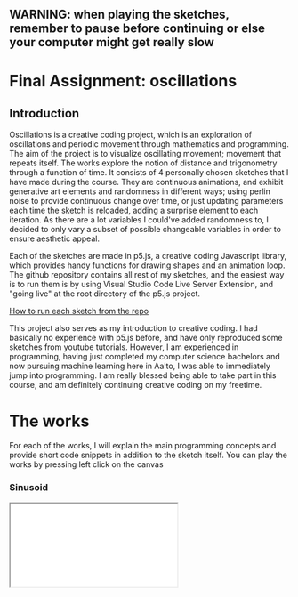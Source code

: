 ## WARNING: when playing the sketches, remember to pause before continuing or else your computer might get really slow

# Final Assignment: oscillations

## Introduction

Oscillations is a creative coding project, which is an exploration of oscillations and periodic movement through mathematics and programming. The aim of the project is to visualize oscillating movement; movement that repeats itself. The works explore the notion of distance and trigonometry through a function of time. It consists of 4 personally chosen sketches that I have made during the course. They are continuous animations, and exhibit generative art elements and randomness in different ways; using perlin noise to provide continuous change over time, or just updating parameters each time the sketch is reloaded, adding a surprise element to each iteration. As there are a lot variables I could've added randomness to, I decided to only vary a subset of possible changeable variables in order to ensure aesthetic appeal.

Each of the sketches are made in p5.js, a creative coding Javascript library, which provides handy functions for drawing shapes and an animation loop. The github repository contains all rest of my sketches, and the easiest way is to run them is by using Visual Studio Code Live Server Extension, and "going live" at the root directory of the p5.js project.

[How to run each sketch from the repo](https://github.com/processing/p5.js/wiki/Local-server)

This project also serves as my introduction to creative coding. I had basically no experience with p5.js before, and have only reproduced some sketches from youtube tutorials. However, I am experienced in programming, having just completed my computer science bachelors and now pursuing machine learning here in Aalto, I was able to immediately jump into programming. I am really blessed being able to take part in this course, and am definitely continuing creative coding on my freetime.

# The works

For each of the works, I will explain the main programming concepts and provide short code snippets in addition to the sketch itself. You can play the works by pressing left click on the canvas

### Sinusoid

<iframe src = "./oscillations/sinusoid/index.html" width = "auto" height = "auto">

To get a new pattern, refresh the page

The first work "sinusoid" is a generative oscillating animation. The sketch consists from a grid of points drawn evenly on the screen. These points vary their sizes based on the distance from the screen over a function of time. This creates a moving animation, where the waves move outwards from the middle point. In addition, the distance calculation is altered by including trigonometric functions over the position of the points, such as cos() and sin(). The functions below are used to calculate the size of each point.

```javascript
function periodic(p) {
  return map(sin(TWO_PI * p), -1, 1, random(10,12), random(20,22));
}

function offsetMiddle(x, y) {
  return dist(x, y, width/2, height/2) / 100;
}

let t = frameCount;
let size = periodic(t - (offsetMiddle(x, y)))*sin(dist(x, y, width/2, height/2));
```

Choosing a different number of points results in a different animation. The beauty behind this sketch is its "simplicity" (depends on who you ask), and how one can easily test different ways of calculating the distance to achieve totally different animations. Furthermore, there is a "glitch" effect which copies rectangles of the canvas to other places, creating the illusion.

### Hearbeat

<iframe src = "./oscillations/heartbeat/index.html" width = "auto" height = "auto">

The heartbeat consists of three pulsing hearts on a grid of points. The hearts are drawn by a parametric equation, which change size over time. The grid points change their color and size as they get closer to these hearts. The distance to the nearest heart can be calculated by finding the nearest point over all the computed heart points. Below are the main functions to achieve this:

```javascript
//Calculate the points of a heart shape using the parametric equation
function computeHeartPoints(scale) {
  let points = [];
  for (let t = 0; t < TWO_PI; t += RESOLUTION) {
    let x = 16 * pow(sin(t), 3) * scale;
    let y = -(13 * cos(t) - 5 * cos(2*t) - 2 * cos(3*t) - cos(4*t)) * scale;
    points.push(createVector(x, y));
  }
  return points;
}

//Find the nearest point that lies on a heart shape
function distanceToNearestHeart(x, y, allHeartPoints) {
  let minDist = Infinity;
  for (let heartPoints of allHeartPoints) {
    for (let pt of heartPoints) {
      let d = dist(x, y, pt.x, pt.y);
      if (d < minDist) {
        minDist = d;
      }
    }
  }
  return minDist;
}  
```

### Slinky donut

<iframe src = "./oscillations/donutEllipse/index.html" width = "auto" height = "auto">

Slinky donut is a continuously generating distorted ellipse of distorted ellipses, which looks like a slinky, or a donut as my friend said (a rare iteration). It could be a nice screensaver. It basically calculates a radial angle over varying step size, and draws an ellipse which width is determined by perlin noise, to create a continuously changing radial shape. Each time the donut finishes a revolution, it backtracks itself, and generates a new one with semi-randomly chosen parameters. The distortion effect is also achieved by drawing the ellipse with vertices, that have a perlin noise distortion offset. Below is the code for calculating a single ellipse in the ring:

```javascript
let noiseValue = noise(noiseOffset) * radiusScale;
// Sine wave for looping
let sineValue = (sin(currentAngle * 2) * 0.5 + 0.5);
// Combine both effects
let ellipseRadius = baseEllipseRadius + noiseValue * sineValue;

//Calculate x and y
let x = (donutRadius + cos(currentAngle) * ellipseRadius) * cos(currentAngle);
let y = (donutRadius + cos(currentAngle) * ellipseRadius) * sin(currentAngle);

// Dynamic color based on angle within the new hue range
let colorHue = map(currentAngle, 0, TWO_PI, startHue, endHue);

ellipses.push({ x: x - ellipseRadius, y: y, radius: ellipseRadius, color: color(colorHue, 100, 60) });
currentAngle += angleStep;  //Angle for next ellipse
noiseOffset += noiseIncrement; // Increment noise offset
```

### Waterdrops

<iframe src = "./oscillations/waterdrops/index.html" width = "auto" height = "auto">

Watedrops depicts a drizzly sea, where each drop of water spreads a wave on sea. There are multiple levels of trigonometry here, starting from the waving grid, to combined waves by each of the waterdrops. The grid is tilted and scaled to create perspective, as if a human was watching it. Each drop is their own object, with assigned class. The drops wall randomly, but not too frequently to crash my computer. This work serves as my final work for the course, and presents most of the previously learned skills. Unlike the previous sketches, this idea was not inspired by some other work, but full OC. Below is the code for waterdrop class.

```javascript
class WaterDrop {
  constructor(x, targetY) {
    this.x = x;
    this.y = 0; // Start at the top of the screen
    this.targetY = targetY;
    this.radius = 0;
    this.falling = true; // Initial state is falling
    this.growthRate = random(1,4);
    this.effectStrength = random(1,3);
    this.lifetime = 0;

    this.fallSpeed = random(2,4); // Speed of the falling drop
    this.angle = 0;
  }

  update() {
    if (this.falling) {
      // Handle the falling phase
      this.y += this.fallSpeed;
      if (this.y >= this.targetY) {
        // Start the wave phase when the drop reaches the target y
        this.falling = false;
      }
    } else {
      // Handle the wave phase
      this.radius += this.growthRate;
      this.lifetime++;
    }
  }

  displayDrop() {
    let spiralX = this.x + sin(this.angle)*2;
    this.angle += 0.5;
    stroke(255,220,215);
    strokeWeight(random(4,5));
    noFill();
    point(spiralX, this.y);
  }

  isOffScreen() {
    return this.lifetime > 300;
  }
}
```

# Self reflection

This course has been a welcomed breath of fresh air. Creating generative art is for me, a completely new perspective on coding, and not helped me clarify a lot of mathematical and algorithmic concepts, but also pursue my artistic skills. I have tried to get myself doing creative coding multiple times before, but have not just been able to. This course forced me to learn concepts and actually make the code myself, instead of looking at other peoples works on instagram and thinking "yeah I know how to do that".

Since my previous knowledge on data structures, algorithms, and programming paradigms, I was able to immediately jump into making the sketches. I also found ChatGPT to be really good in helping me get started with a lot of the projects, and teaching how to calculate distance a set of points laying on a parametric equation.

